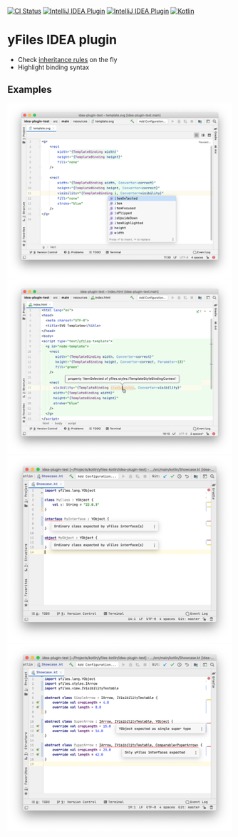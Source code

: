 [![CI Status](https://github.com/turansky/yfiles-kotlin/workflows/idea%20plugin/badge.svg)](https://github.com/turansky/yfiles-kotlin/actions)
[![IntelliJ IDEA Plugin](https://img.shields.io/jetbrains/plugin/v/13384-yfiles?label=plugin&logo=intellij-idea)](https://plugins.jetbrains.com/plugin/13384-yfiles/)
[![IntelliJ IDEA Plugin](https://img.shields.io/jetbrains/plugin/d/13384-yfiles?logo=intellij-idea)](https://plugins.jetbrains.com/plugin/13384-yfiles/)
[![Kotlin](https://img.shields.io/badge/kotlin-1.5.21-blue.svg?logo=kotlin)](http://kotlinlang.org)

# yFiles IDEA plugin
+ Check [inheritance rules](../gradle-plugin) on the fly
+ Highlight binding syntax

## Examples
![Example #1](assets/template-binding-autocomplete.png)
![Example #2](assets/template-mime-type-support.png)
![Example #3](assets/class-interface-object.png)
![Example #4](assets/interface-combinations.png)

